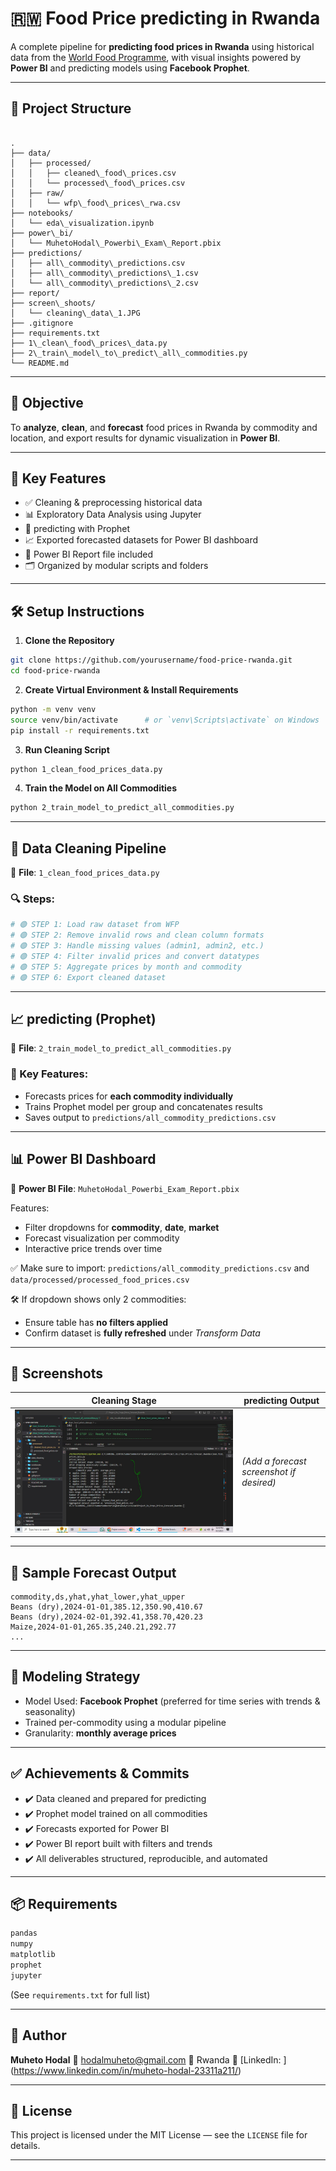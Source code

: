 
# 🇷🇼 Food Price predicting in Rwanda

A complete pipeline for **predicting food prices in Rwanda** using historical data from the [World Food Programme](https://data.humdata.org/dataset/wfp-food-prices-for-rwanda), with visual insights powered by **Power BI** and predicting models using **Facebook Prophet**.

---

## 📁 Project Structure

```

.
├── data/
│   ├── processed/
│   │   ├── cleaned\_food\_prices.csv
│   │   └── processed\_food\_prices.csv
│   ├── raw/
│   │   └── wfp\_food\_prices\_rwa.csv
├── notebooks/
│   └── eda\_visualization.ipynb
├── power\_bi/
│   └── MuhetoHodal\_Powerbi\_Exam\_Report.pbix
├── predictions/
│   ├── all\_commodity\_predictions.csv
│   ├── all\_commodity\_predictions\_1.csv
│   └── all\_commodity\_predictions\_2.csv
├── report/
├── screen\_shoots/
│   └── cleaning\_data\_1.JPG
├── .gitignore
├── requirements.txt
├── 1\_clean\_food\_prices\_data.py
├── 2\_train\_model\_to\_predict\_all\_commodities.py
└── README.md

````

---

## 🎯 Objective

To **analyze**, **clean**, and **forecast** food prices in Rwanda by commodity and location, and export results for dynamic visualization in **Power BI**.

---

## 📌 Key Features

- ✅ Cleaning & preprocessing historical data
- 📊 Exploratory Data Analysis using Jupyter
- 🤖 predicting with Prophet
- 📈 Exported forecasted datasets for Power BI dashboard
- 📎 Power BI Report file included
- 🗂️ Organized by modular scripts and folders

---

## 🛠️ Setup Instructions

1. **Clone the Repository**

```bash
git clone https://github.com/yourusername/food-price-rwanda.git
cd food-price-rwanda
````

2. **Create Virtual Environment & Install Requirements**

```bash
python -m venv venv
source venv/bin/activate      # or `venv\Scripts\activate` on Windows
pip install -r requirements.txt
```

3. **Run Cleaning Script**

```bash
python 1_clean_food_prices_data.py
```

4. **Train the Model on All Commodities**

```bash
python 2_train_model_to_predict_all_commodities.py
```

---

## 🧼 Data Cleaning Pipeline

📄 **File**: `1_clean_food_prices_data.py`

### 🔍 Steps:

```py
# 🟢 STEP 1: Load raw dataset from WFP
# 🟢 STEP 2: Remove invalid rows and clean column formats
# 🟢 STEP 3: Handle missing values (admin1, admin2, etc.)
# 🟢 STEP 4: Filter invalid prices and convert datatypes
# 🟢 STEP 5: Aggregate prices by month and commodity
# 🟢 STEP 6: Export cleaned dataset
```

---

## 📈 predicting (Prophet)

📄 **File**: `2_train_model_to_predict_all_commodities.py`

### 🔮 Key Features:

* Forecasts prices for **each commodity individually**
* Trains Prophet model per group and concatenates results
* Saves output to `predictions/all_commodity_predictions.csv`

---

## 📊 Power BI Dashboard

📁 **Power BI File**: `MuhetoHodal_Powerbi_Exam_Report.pbix`

Features:

* Filter dropdowns for **commodity**, **date**, **market**
* Forecast visualization per commodity
* Interactive price trends over time

✅ Make sure to import:
`predictions/all_commodity_predictions.csv` and
`data/processed/processed_food_prices.csv`

🛠️ If dropdown shows only 2 commodities:

* Ensure table has **no filters applied**
* Confirm dataset is **fully refreshed** under *Transform Data*

---

## 📸 Screenshots

| Cleaning Stage                                   | predicting Output                       |
| ------------------------------------------------ | ---------------------------------------- |
| ![cleaning](./screen_shoots/cleaning_data_1.JPG) | *(Add a forecast screenshot if desired)* |

---

## 🔮 Sample Forecast Output

```csv
commodity,ds,yhat,yhat_lower,yhat_upper
Beans (dry),2024-01-01,385.12,350.90,410.67
Beans (dry),2024-02-01,392.41,358.70,420.23
Maize,2024-01-01,265.35,240.21,292.77
...
```

---

## 🧠 Modeling Strategy

* Model Used: **Facebook Prophet** (preferred for time series with trends & seasonality)
* Trained per-commodity using a modular pipeline
* Granularity: **monthly average prices**

---

## ✅ Achievements & Commits

* ✔️ Data cleaned and prepared for predicting
* ✔️ Prophet model trained on all commodities
* ✔️ Forecasts exported for Power BI
* ✔️ Power BI report built with filters and trends
* ✔️ All deliverables structured, reproducible, and automated

---

## 📦 Requirements

```txt
pandas
numpy
matplotlib
prophet
jupyter
```

(See `requirements.txt` for full list)

---

## 👤 Author

**Muheto Hodal**
📧 [hodalmuheto@gmail.com](mailto:hodalmuheto@gmail.com)
📍 Rwanda
💼 \[LinkedIn: ](https://www.linkedin.com/in/muheto-hodal-23311a211/)

---

## 📄 License

This project is licensed under the MIT License — see the `LICENSE` file for details.

---

```

